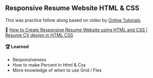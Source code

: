 ## Responsive Resume Website HTML & CSS

This was practice follow along based on video by [Online Tutorials](https://www.youtube.com/channel/UCbwXnUipZsLfUckBPsC7Jog "Online Tutorials")

🎥 [How to Create Responsive Resume Website using HTML and CSS | Resume CV design in HTML CSS](https://www.youtube.com/watch?v=hnjHCmaUVPg "How to Create Responsive Resume Website using HTML and CSS | Resume CV design in HTML CSS")

#### 🏆 Learned

- Responsiveness
- How to make Percent in Html & Css
- More knowledge of when to use Grid / Flex
